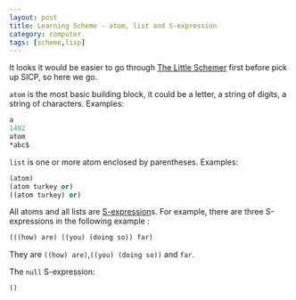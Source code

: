```yaml
---
layout: post
title: Learning Scheme - atom, list and S-expression
category: computer
tags: [scheme,lisp]
---
```


It looks it would be easier to go through [The Little Schemer](https://mitpress.mit.edu/books/little-schemer) first before pick up SICP, so here we go.


`atom` is the most basic building block,  it could be a letter, a string of digits, a string of characters.  Examples:


```scheme
a
1492
atom
*abc$
```


`list` is one or more atom enclosed by parentheses. Examples:


```scheme
(atom)
(atom turkey or)
((atom turkey) or)

```

All atoms and all lists are [S-expression](http://en.wikipedia.org/wiki/S-expression)s. For example, there are three S-expressions in the following example :

```scheme
(((how) are) ((you) (doing so)) far)

```

They are `((how) are)`,`((you) (doing so))` and `far`.

The `null` S-expression:

```scheme
()
```
